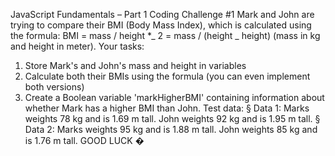 JavaScript Fundamentals – Part 1
Coding Challenge #1
Mark and John are trying to compare their BMI (Body Mass Index), which is
calculated using the formula:
BMI = mass / height \*_ 2 = mass / (height _ height) (mass in kg
and height in meter).
Your tasks:

1. Store Mark's and John's mass and height in variables
2. Calculate both their BMIs using the formula (you can even implement both
   versions)
3. Create a Boolean variable 'markHigherBMI' containing information about
   whether Mark has a higher BMI than John.
   Test data:
   § Data 1: Marks weights 78 kg and is 1.69 m tall. John weights 92 kg and is 1.95
   m tall.
   § Data 2: Marks weights 95 kg and is 1.88 m tall. John weights 85 kg and is 1.76
   m tall.
   GOOD LUCK �
